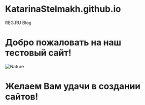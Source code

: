 # KatarinaStelmakh.github.io
REG.RU Blog
# Добро пожаловать на наш тестовый сайт!
![Nature](https://avatars.mds.yandex.net/i?id=ac2e54071725405cbf24272a61c153c38f1d31de-11415951-images-thumbs&n=13)
# Желаем Вам удачи в создании сайтов!
